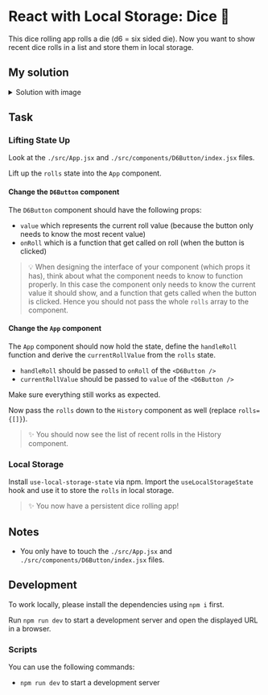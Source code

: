 # React with Local Storage: Dice 🎲

This dice rolling app rolls a die (d6 = six sided die). Now you want to show recent dice rolls in a list and store them in local storage.

## My solution

<details>
  <summary>Solution with image</summary>
  
  ![alt text](react-with-local-storage-chall3-plan.png)
  
  1) Problem

The App renders a three-dimensional model of a six-eyed dice.
By clicking on the rendered dice, a short animation gets triggered and the
model simulates a dice roll which ends on the model showing one side of a dice.

The animation works as intended, but the value of 1 to n dice rolls doesn't get saved anywhere.
This is because all the logic necessary to provide this functionality is currently within the DB6 Button.
The DB6 Button is a child comp of App and it doesn't contain all the components in itself to fully execute the intended logic.
However, the App does.

Therefore we need to lift the code containing logics and necessary variables/states up to the App.

2. Steps and Plan

TURN DB6BUTTON COMP INTO REPRESENTATIONAL COMP AND LIFT STATE AND STATE MANAGEMENT UP TO APP COMP

2. 1. Copy and pase rolls state, const handleRolls (event handler containg set function) and const currentValue to App
      This solves the problem of having the logic, states and variables necessary for the whole app within the limited scope of the child comp of App.

3. 2. Add the props value and onRoll to the DB6Button fn and it's respective JSX Element, so that App can communicate the
      necessary event handling logic to DB6Button, especially the execution of the dice roll itself which happends inside.

4. 3. Change the value of the JSX element History's attribute rolls= to the value of the state rolls.
      This solves the problem of the history of values of dice rolls (1 to n) not being displayed in the front end.

STORE ROLLS STATE IN LOCAL STORAGE

3. Mock Code and Notes on solving the challenge

My plan was almost complete, only missing one crucial step:
Changes on the import statements in DB6Button and App:

Change log DB6Button:

- delete useState, because it's not needed anymore
- delete import of getD&roll fn from utils, because it's not needed anymore

Change log App:

- add useState, because we have the state rolls in here now
- add import statement getD&roll fn from utils, because the getD6roll is called within the set fn within the event handler here now
</details>

## Task

### Lifting State Up

Look at the `./src/App.jsx` and `./src/components/D6Button/index.jsx` files.

Lift up the `rolls` state into the `App` component.

#### Change the `D6Button` component

The `D6Button` component should have the following props:

- `value` which represents the current roll value (because the button only needs to know the most recent value)
- `onRoll` which is a function that get called on roll (when the button is clicked)

> 💡 When designing the interface of your component (which props it has), think about what the component needs to know to function properly. In this case the component only needs to know the current value it should show, and a function that gets called when the button is clicked. Hence you should not pass the whole `rolls` array to the component.

#### Change the `App` component

The `App` component should now hold the state, define the `handleRoll` function and derive the `currentRollValue` from the `rolls` state.

- `handleRoll` should be passed to `onRoll` of the `<D6Button />`
- `currentRollValue` should be passed to `value` of the `<D6Button />`

Make sure everything still works as expected.

Now pass the `rolls` down to the `History` component as well (replace `rolls={[]}`).

> ✨ You should now see the list of recent rolls in the History component.

### Local Storage

Install `use-local-storage-state` via npm. Import the `useLocalStorageState` hook and use it to store the `rolls` in local storage.

> ✨ You now have a persistent dice rolling app!

## Notes

- You only have to touch the `./src/App.jsx` and `./src/components/D6Button/index.jsx` files.

## Development

To work locally, please install the dependencies using `npm i` first.

Run `npm run dev` to start a development server and open the displayed URL in a browser.

### Scripts

You can use the following commands:

- `npm run dev` to start a development server
